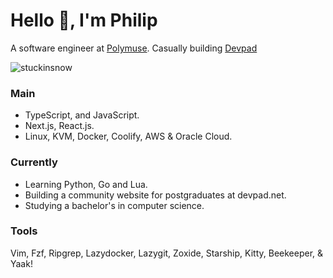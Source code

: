 # Hello 👋, I'm Philip 

A software engineer at [Polymuse](https://polymuse.tech/).
Casually building [Devpad](https://devpad.net/)

<p align="left"> <img src="https://komarev.com/ghpvc/?username=stuckinsnow&label=Profile%20views&color=0e75b6&style=flat" alt="stuckinsnow" /></p>

### Main

*  TypeScript, and JavaScript.
*  Next.js, React.js.
*  Linux, KVM, Docker, Coolify, AWS & Oracle Cloud.

### Currently

* Learning Python, Go and Lua.
* Building a community website for postgraduates at devpad.net.
* Studying a bachelor's in computer science.

### Tools

Vim, Fzf, Ripgrep, Lazydocker, Lazygit, Zoxide, Starship, Kitty, Beekeeper, & Yaak!
